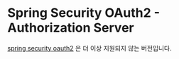 # Spring Security OAuth2 - Authorization Server

[spring security oauth2](https://github.com/spring-attic/spring-security-oauth) 은 더 이상 지원되지 않는 버전입니다.
